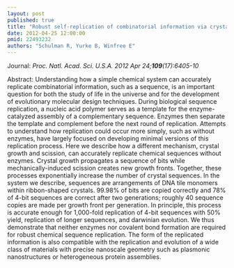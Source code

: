```yaml
---
layout: post
published: true
title: "Robust self-replication of combinatorial information via crystal growth and scission."
date: 2012-04-25 12:00:00
pmid: 22493232
authors: "Schulman R, Yurke B, Winfree E"
---
```


Journal: *Proc. Natl. Acad. Sci. U.S.A. 2012 Apr 24;**109**(17):6405-10*

Abstract: Understanding how a simple chemical system can accurately replicate combinatorial information, such as a sequence, is an important question for both the study of life in the universe and for the development of evolutionary molecular design techniques. During biological sequence replication, a nucleic acid polymer serves as a template for the enzyme-catalyzed assembly of a complementary sequence. Enzymes then separate the template and complement before the next round of replication. Attempts to understand how replication could occur more simply, such as without enzymes, have largely focused on developing minimal versions of this replication process. Here we describe how a different mechanism, crystal growth and scission, can accurately replicate chemical sequences without enzymes. Crystal growth propagates a sequence of bits while mechanically-induced scission creates new growth fronts. Together, these processes exponentially increase the number of crystal sequences. In the system we describe, sequences are arrangements of DNA tile monomers within ribbon-shaped crystals. 99.98% of bits are copied correctly and 78% of 4-bit sequences are correct after two generations; roughly 40 sequence copies are made per growth front per generation. In principle, this process is accurate enough for 1,000-fold replication of 4-bit sequences with 50% yield, replication of longer sequences, and darwinian evolution. We thus demonstrate that neither enzymes nor covalent bond formation are required for robust chemical sequence replication. The form of the replicated information is also compatible with the replication and evolution of a wide class of materials with precise nanoscale geometry such as plasmonic nanostructures or heterogeneous protein assemblies.

